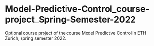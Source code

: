 # Model-Predictive-Control_course-project_Spring-Semester-2022
Optional course project of the course Model Predictive Control in ETH Zurich, spring semester 2022. 
